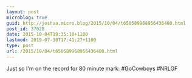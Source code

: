 ```yaml
---
layout: post
microblog: true
guid: http://joshua.micro.blog/2015/10/04/t650589968956436480.html
post_id: 37028
date: 2015-10-04T19:35:10+1100
lastmod: 2019-07-30T17:41:27+1100
type: post
url: /2015/10/04/t650589968956436480.html
---
```

Just so I'm on the record for 80 minute mark: #GoCowboys #NRLGF
